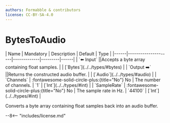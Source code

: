 ```yaml
---
authors: Formabble & contributors
license: CC-BY-SA-4.0
---
```



# BytesToAudio

<div class="sh-parameters" markdown="1">
| Name | Mandatory | Description | Default | Type |
|------|---------------------|-------------|---------|------|
| `⬅️ Input` ||Accepts a byte array containing float samples. | | [`Bytes`](../../types/#bytes) |
| `Output ➡️` ||Returns the constructed audio buffer. | | [`Audio`](../../types/#audio) |
| `Channels` | :fontawesome-solid-circle-plus:{title="No"} No  | The number of channels. | `1` | [`Int`](../../types/#int) |
| `SampleRate` | :fontawesome-solid-circle-plus:{title="No"} No  | The sample rate in Hz. | `44100` | [`Int`](../../types/#int) |

</div>

Converts a byte array containing float samples back into an audio buffer.

--8<-- "includes/license.md"

